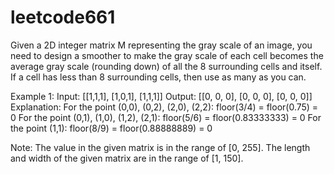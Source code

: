 # leetcode661
Given a 2D integer matrix M representing the gray scale of an image, you need to design a smoother to make the gray scale of each cell becomes the average gray scale (rounding down) of all the 8 surrounding cells and itself. If a cell has less than 8 surrounding cells, then use as many as you can.

Example 1: 
Input: 
[[1,1,1], 
[1,0,1], 
[1,1,1]] 
Output: 
[[0, 0, 0], 
[0, 0, 0], 
[0, 0, 0]] 
Explanation: 
For the point (0,0), (0,2), (2,0), (2,2): floor(3/4) = floor(0.75) = 0 
For the point (0,1), (1,0), (1,2), (2,1): floor(5/6) = floor(0.83333333) = 0 
For the point (1,1): floor(8/9) = floor(0.88888889) = 0

Note: 
The value in the given matrix is in the range of [0, 255]. 
The length and width of the given matrix are in the range of [1, 150].

